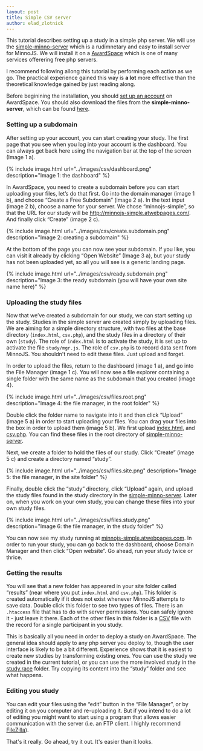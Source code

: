 ```yaml
---
layout: post
title: Simple CSV server
author: elad_zlotnick
---
```


This tutorial describes setting up a study in a simple php server.
We will use the [simple-minno-server](https://github.com/minnojs/simple-minno-server) which is a rudimnetary and easy to install server for MinnoJS.
We will install it on a [AwardSpace](https://www.awardspace.com) 
which is one of many services offerering free php servers.

I recommend following allong this tutorial by performing each action as we go.
The practical experience gained this way is **a lot** more effective 
than the theoretical knowledge gained by just reading along.

Before beginining the installation, you should [set up an account](https://www.awardspace.com/free-web-hosting-registration/) on AwardSpace.
You should also download the files from the **simple-minno-server**, which can be found [here](https://github.com/minnojs/simple-minno-server/archive/master.zip).

### Setting up a subdomain
After setting up your account, you can start creating your study.
The first page that you see when you log into your account is the dashboard.
You can always get back here using the navigation bar at the top of the screen (Image 1 a).

{% include image.html url="../images/csv/dashboard.png" description="Image 1: the dashboard" %}

In AwardSpace, you need to create a subdomain before you can start uploading your files, let’s do that first.
Go into the domain manager (image 1 b), and choose “Create a Free Subdomain” (image 2 a).
In the text input (image 2 b), choose a name for your server. 
We chose “minnojs-simple”, so that the URL for our study will be http://minnojs-simple.atwebpages.com/.
And finally click “Create” (image 2 c).

{% include image.html url="../images/csv/create.subdomain.png" description="Image 2: creating a subdomain" %}
 
At the bottom of the page you can now see your subdomain. 
If you like, you can visit it already by clicking “Open Website” (Image 3 a), 
but your study has not been uploaded yet, so all you will see is a generic landing page.

{% include image.html url="../images/csv/ready.subdomain.png" description="Image 3: the ready subdomain (you will have your own site name here)" %}

### Uploading the study files

Now that we’ve created a subdomain for our study, we can start setting up the study.
Studies in the simple server are created simply by uploading files. 
We are aiming for a simple directory structure, 
with two files at the base directory (`index.html`, `csv.php`),
and the study files in a directory of their own (`study`).
The role of `index.html` is to activate the study, it is set up to activate the file `study/mgr.js`.
The role of `csv.php` is to record data sent from MinnoJS.
You shouldn't need to edit these files. Just upload and forget.

In order to upload the files, return to the dashboard (image 1 a), and go into the File Manager (image 1 c). 
You will now see a file explorer containing a single folder 
with the same name as the subdomain that you created (image 4).

{% include image.html url="../images/csv/files.root.png" description="Image 4: the file manager, in the root folder" %}

Double click the folder name to navigate into it and then click “Upload” (image 5 a) 
in order to start uploading your files.
You can drag your files into the box in order to upload them (image 5 b).
We first upload [index.html](https://github.com/minnojs/simple-minno-server/blob/master/index.html), and [csv.php](https://github.com/minnojs/simple-minno-server/blob/master/csv.php). 
You can find these files in the root directory of [simple-minno-server](https://github.com/minnojs/simple-minno-server).

Next, we create a folder to hold the files of our study.
Click “Create” (image 5 c) and create a directory named “study”. 
 
{% include image.html url="../images/csv/files.site.png" description="Image 5: the file manager, in the site folder" %}

Finally, double click the “study” directory, click “Upload” again, and upload the study files 
found in the study directory in the [simple-minno-server](https://github.com/minnojs/simple-minno-server).
Later on, when you work on your own study, you can change these files into your own study files.

{% include image.html url="../images/csv/files.study.png" description="Image 6: the file manager, in the study folder" %}

You can now see my study running at [minnojs-simple.atwebpages.com](http://minnojs-simple.atwebpages.com/).
In order to run your study, you can go back to the dashboard, choose Domain Manager and then click “Open website”.
Go ahead, run your study twice or thrice.

### Getting the results

You will see that a new folder has appeared in your site folder called “results” (near where you put `index.html` and `csv.php`).
This folder is created automatically if it does not exist whenever MinnoJS attempts to save data.
Double click this folder to see two types of files. 
There is an `.htaccess` file that has to do with server permissions.
You can safely ignore it - just leave it there. Each of the other files in this folder is a [CSV](https://en.wikipedia.org/wiki/Comma-separated_values
) file with the record for a single participant in you study.

This is basically all you need in order to deploy a study on AwardSpace.
The general idea should apply to any php server you deploy to, though the user interface is likely to be a bit different.
Experience shows that it is easiest to create new studies by transforming existing ones. 
You can use the study we created in the current tutorial, or you can use the more involved study in the [study.race](https://github.com/minnojs/simple-minno-server/tree/master/study.race) folder. 
Try copying its content into the “study” folder and see what happens.

### Editing you study

You can edit your files using the “edit” button in the “File Manager”,
or by editing it on you computer and re-uploading it.
But if you intend to do a lot of editing you might want to start using a program that allows easier
communication with the server (i.e. an FTP client. I highly recommend [FileZilla]( https://filezilla-project.org/
)).

That's it really.
Go ahead, try it out.
It's easier than it looks.
